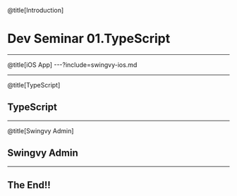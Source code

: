 @title[Introduction]
# Dev Seminar 01.TypeScript

---

@title[iOS App]
---?include=swingvy-ios.md

---

@title[TypeScript]
## TypeScript

---

@title[Swingvy Admin]
## Swingvy Admin

---

## The End!!
